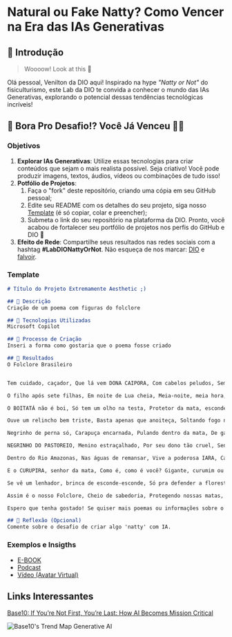 # Natural ou Fake Natty? Como Vencer na Era das IAs Generativas

## 🚀 Introdução

> Woooow! Look at this 👀

Olá pessoal, Venilton da DIO aqui! Inspirado na hype _"Natty or Not"_ do fisiculturismo, este Lab da DIO te convida a conhecer o mundo das IAs Generativas, explorando o potencial dessas tendências tecnológicas incríveis!

## 🎯 Bora Pro Desafio!? Você Já Venceu 💪🤓

### Objetivos

1. **Explorar IAs Generativas**: Utilize essas tecnologias para criar conteúdos que sejam o mais realista possível. Seja criativo! Você pode produzir imagens, textos, áudios, vídeos ou combinações de tudo isso!
1. **Potfólio de Projetos**:
    1. Faça o "fork" deste repositório, criando uma cópia em seu GitHub pessoal;
    2. Edite seu README com os detalhes do seu projeto, siga nosso [Template](#template) (é só copiar, colar e preencher);
    3. Submeta o link do seu repositório na plataforma da DIO. Pronto, você acabou de fortalecer seu portfólio de projetos nos perfis do GitHub e DIO 🚀
1. **Efeito de Rede**: Compartilhe seus resultados nas redes sociais com a hashtag **#LabDIONattyOrNot**. Não esqueça de nos marcar: [DIO](https://www.linkedin.com/school/dio-makethechange) e [falvojr](https://www.linkedin.com/in/falvojr).

### Template

```markdown
# Título do Projeto Extremamente Aesthetic ;)

## 📒 Descrição
Criação de um poema com figuras do folclore

## 🤖 Tecnologias Utilizadas
Microsoft Copilot 

## 🧐 Processo de Criação
Inseri a forma como gostaria que o poema fosse criado 

## 🚀 Resultados
O Folclore Brasileiro


Tem cuidado, caçador, Que lá vem DONA CAIPORA, Com cabelos peludos, Sem chapéu, nem espora. Mas monta um porco do mato, Se és matador de fato, Caipora te pega agora!

O filho após sete filhas, Em noite de Lua cheia, Meia-noite, meia hora, Meia volta, volta e meia, Se transforma em LOBISOMEM, Não é mulher, nem é homem, Garra e pêlo, ô coisa feia!

O BOITATÁ não é boi, Só tem um olho na testa, Protetor da mata, esconde-se, Mas tem um rabo que sobra, O resto parece cobra, Faz da crença sua festa!

Ouve um relincho bem triste, Basta apenas que anoiteça, Soltando fogo na frente, Assusta quem apareça, Correndo dentro das matas, Dando coices com as patas, É a MULA SEM CABEÇA!

Negrinho de perna só, Carapuça encarnada, Pulando dentro da mata, De gargalhada estridente, É o SACI na diabrura, PERERÊ, na cultura, Coisinha endiabrada!

NEGRINHO DO PASTOREIO, Menino estraçalhado, Por seu dono tão cruel, Senhor do mal, desalmado, Negrinho, ao morrer, seduz, Voltando cheio de luz, Pelo povo idolatrado!

Dentro do Rio Amazonas, Nas águas de remansar, Vive a poderosa IARA, Cantando pra encantar, Os jovens ribeirinhos, Cheia de encanto e carinho, Pra com eles se casar!

E o CURUPIRA, senhor da mata, Como é, como é você? Gigante, curumim ou anão? Protege as matas e a fauna, Se vê um caçador, vira mágico, Assobia, espanta aves e animais, Desviando a morte e os caminhos.

Se vê um lenhador, brinca de esconde-esconde, Só pra defender a floresta, Nos troncos, ele se esconde, O corpo encolhe pra dentro, Queixada e orelhas balançam, Nervosos, os galhos se agitam.

Assim é o nosso Folclore, Cheio de sabedoria, Protegendo nossas matas, Contra toda tirania, Educando o ser humano, Com cultura e alegria!

Espero que tenha gostado! Se quiser mais poemas ou informações sobre o folclore brasileiro, estou à disposição. 🌟

## 💭 Reflexão (Opcional)
Comente sobre o desafio de criar algo 'natty' com IA.
```

### Exemplos e Insigths

- [E-BOOK](/exemplos/E-BOOK.md)
- [Podcast](/exemplos/PODCAST.md)
- [Vídeo (Avatar Virtual)](/exemplos/VIDEO.md)

## Links Interessantes

[Base10: If You’re Not First, You’re Last: How AI Becomes Mission Critical](https://base10.vc/post/generative-ai-mission-critical/)

![Base10's Trend Map Generative AI](https://github.com/digitalinnovationone/lab-natty-or-not/assets/730492/f4df26e8-f8f7-4419-8252-c69d73ea930c)
